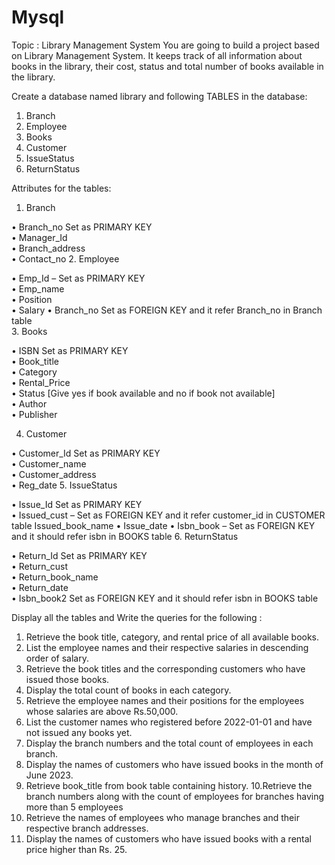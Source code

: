 # Mysql
Topic : Library Management System
You are going to build a project based on Library Management System. It keeps track of all information about books in the library, their cost, status and total number of books available in the library.

Create a database named library and following TABLES in the database: 

1. Branch 
2. Employee 
3. Books
4. Customer
5. IssueStatus
6. ReturnStatus 

Attributes for the tables: 

1. Branch

• Branch_no
Set as PRIMARY KEY  
• Manager_Id  
• Branch_address  
• Contact_no 
2. Employee  

• Emp_Id – Set as PRIMARY KEY  
• Emp_name  
• Position  
• Salary
• Branch_no
Set as FOREIGN KEY and it refer Branch_no in Branch table  
3. Books  

• ISBN
Set as PRIMARY KEY  
• Book_title  
• Category  
• Rental_Price  
• Status [Give yes if book available and no if book not available]  
• Author  
• Publisher


4. Customer  

• Customer_Id
Set as PRIMARY KEY  
• Customer_name  
• Customer_address  
• Reg_date 
5. IssueStatus  

• Issue_Id
Set as PRIMARY KEY  
• Issued_cust – Set as FOREIGN KEY and it refer customer_id in CUSTOMER table  Issued_book_name 
• Issue_date 
• Isbn_book – Set as FOREIGN KEY and it should refer isbn in BOOKS table 
6. ReturnStatus  

• Return_Id
Set as PRIMARY KEY  
• Return_cust  
• Return_book_name  
• Return_date  
• Isbn_book2
Set as FOREIGN KEY and it should refer isbn in BOOKS table 


Display all the tables and Write the queries for the following :

1. Retrieve the book title, category, and rental price of all available books. 
2. List the employee names and their respective salaries in descending order of salary. 
3. Retrieve the book titles and the corresponding customers who have issued those books. 
4. Display the total count of books in each category. 
5. Retrieve the employee names and their positions for the employees whose salaries are above Rs.50,000. 
6. List the customer names who registered before 2022-01-01 and have not issued any books yet. 
7. Display the branch numbers and the total count of employees in each branch. 
8. Display the names of customers who have issued books in the month of June 2023.
9. Retrieve book_title from book table containing history. 
10.Retrieve the branch numbers along with the count of employees for branches having more than 5 employees
11. Retrieve the names of employees who manage branches and their respective branch addresses.
12.  Display the names of customers who have issued books with a rental price higher than Rs. 25.
